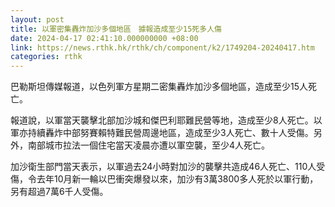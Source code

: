 ```yaml
---
layout: post
title: 以軍密集轟炸加沙多個地區　據報造成至少15死多人傷
date: 2024-04-17 02:41:10.000000000 +08:00
link: https://news.rthk.hk/rthk/ch/component/k2/1749204-20240417.htm
categories: rthk
---
```


巴勒斯坦傳媒報道，以色列軍方星期二密集轟炸加沙多個地區，造成至少15人死亡。

報道說，以軍當天襲擊北部加沙城和傑巴利耶難民營等地，造成至少8人死亡。以軍亦持續轟炸中部努賽賴特難民營周邊地區，造成至少3人死亡、數十人受傷。另外，南部城市拉法一個住宅當天凌晨亦遭以軍空襲，至少4人死亡。

加沙衛生部門當天表示，以軍過去24小時對加沙的襲擊共造成46人死亡、110人受傷，令去年10月新一輪以巴衝突爆發以來，加沙有3萬3800多人死於以軍行動，另有超過7萬6千人受傷。
